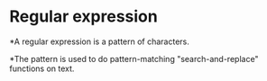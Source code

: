 # Regular expression
*A regular expression is a pattern of characters.

*The pattern is used to do pattern-matching "search-and-replace" functions on text.

